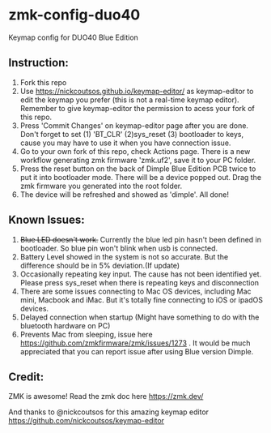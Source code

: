 # zmk-config-duo40

Keymap config for DUO40 Blue Edition


## Instruction:
1. Fork this repo
2. Use https://nickcoutsos.github.io/keymap-editor/ as keymap-editor to edit the keymap you prefer (this is not a real-time keymap editor). Remember to give keymap-editor the permission to acess your fork of this repo.
3. Press 'Commit Changes' on keymap-editor page after you are done. Don't forget to set (1) 'BT_CLR' (2)sys_reset (3) bootloader to keys, cause you may have to use it when you have connection issue. 
4. Go to your own fork of this repo, check Actions page. There is a new workflow generating zmk firmware 'zmk.uf2', save it to your PC folder.
5. Press the reset button on the back of Dimple Blue Edition PCB twice to put it into bootloader mode. There will be a device popped out. Drag the zmk firmware you generated into the root folder.
6. The device will be refreshed and showed as 'dimple'. All done!

## Known Issues:
1. ~~Blue LED doesn't work.~~ Currently the blue led pin hasn't been defined in bootloader. So blue pin won't blink when usb is connected.
2. Battery Level showed in the system is not so accurate. But the difference should be in 5% deviation.(If update) 
3. Occasionally repeating key input. The cause has not been identified yet. Please press sys_reset when there is repeating keys and disconnection
4. There are some issues connecting to Mac OS devices, including Mac mini, Macbook and iMac. But it's totally fine connecting to iOS or ipadOS devices.
5. Delayed connection when startup (Might have something to do with the bluetooth hardware on PC)
6. Prevents Mac from sleeping, issue here https://github.com/zmkfirmware/zmk/issues/1273 . 
It would be much appreciated that you can report issue after using Blue version Dimple.

## Credit:

ZMK is awesome!
Read the zmk doc here https://zmk.dev/

And thanks to @nickcoutsos for this amazing keymap editor
https://github.com/nickcoutsos/keymap-editor
